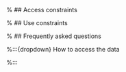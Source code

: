 % ## Access constraints

% ## Use constraints

% ## Frequently asked questions

%:::{dropdown} How to access the data

%:::

